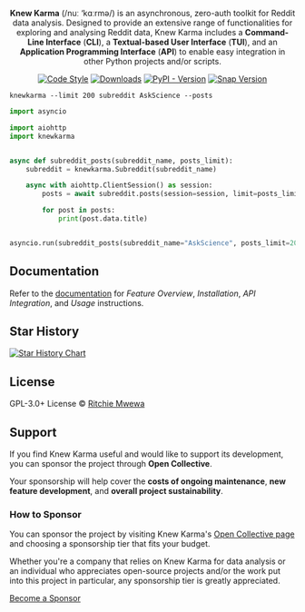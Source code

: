 <p align="center"><strong>Knew Karma</strong> (/nuː ‘kɑːrmə/) is an asynchronous, zero-auth toolkit for Reddit data analysis. Designed to provide an extensive range of functionalities for exploring and analysing Reddit data, Knew Karma includes a <strong>Command-Line Interface</strong> (<strong>CLI</strong>), a <strong>Textual-based User Interface</strong> (<strong>TUI</strong>), and an <strong>Application Programming Interface</strong> (<strong>API</strong>) to enable easy integration in other Python projects and/or scripts.</p>

<p align="center">
  <a href="https://github.com/knewkarma-io/knewkarma"><img alt="Code Style" src="https://img.shields.io/badge/code%20style-black-000000?logo=github&link=https%3A%2F%2Fgithub.com%2Frly0nheart%2Fknewkarma"></a>
  <a href="https://pepy.tech/project/knewkarma"><img alt="Downloads" src="https://img.shields.io/pepy/dt/knewkarma?logo=pypi"></a>
  <a href="https://pypi.org/project/knewkarma"><img alt="PyPI - Version" src="https://img.shields.io/pypi/v/knewkarma?logo=pypi&link=https%3A%2F%2Fpypi.org%2Fproject%2Fknewkarma"></a>
  <a href="https://snapcraft.io/knewkarma"><img alt="Snap Version" src="https://img.shields.io/snapcraft/v/knewkarma/latest/stable?logo=snapcraft&color=%23BB431A"></a>
  <!--<a href="https://opencollective.com/knewkarma"><img alt="Open Collective backers and sponsors" src="https://img.shields.io/opencollective/all/knewkarma?logo=open-collective"></a>-->
</p>

```commandline
knewkarma --limit 200 subreddit AskScience --posts
```

```python
import asyncio

import aiohttp
import knewkarma


async def subreddit_posts(subreddit_name, posts_limit):
    subreddit = knewkarma.Subreddit(subreddit_name)

    async with aiohttp.ClientSession() as session:
        posts = await subreddit.posts(session=session, limit=posts_limit)

        for post in posts:
            print(post.data.title)


asyncio.run(subreddit_posts(subreddit_name="AskScience", posts_limit=200))
```

## Documentation

Refer to the [documentation](https://knewkarma.readthedocs.io) for *Feature Overview*, *Installation*, *API
Integration*, and *Usage* instructions.

## Star History

<a href="https://star-history.com/#knewkarma-io/knewkarma&Date">
   <picture>
      <source media="(prefers-color-scheme: dark)" srcset="https://api.star-history.com/svg?repos=knewkarma-io/knewkarma&type=Date&theme=dark" />
      <source media="(prefers-color-scheme: light)" srcset="https://api.star-history.com/svg?repos=knewkarma-io/knewkarma&type=Date" />
      <img alt="Star History Chart" src="https://api.star-history.com/svg?repos=knewkarma-io/knewkarma&type=Date" />
   </picture>
</a>

## License

GPL-3.0+ License © [Ritchie Mwewa](https://gravatar.com/rly0nheart)

## Support

If you find Knew Karma useful and would like to support its development, you can sponsor the project through **Open
Collective**.

Your sponsorship will help cover the **costs of ongoing maintenance**, **new feature development**, and **overall
project sustainability**.

### How to Sponsor

You can sponsor the project by visiting Knew Karma's [Open Collective page](https://opencollective.com/knewkarma) and
choosing a sponsorship tier that fits your budget.

Whether you're a company that relies on Knew Karma for data analysis or an individual who appreciates open-source
projects and/or the work put into this project in particular, any sponsorship tier is greatly appreciated.

[Become a Sponsor](https://opencollective.com/knewkarma)
